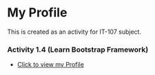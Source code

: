 # My Profile

This is created as an activity for IT-107 subject.

### Activity 1.4 (Learn Bootstrap Framework)  

- [Click to view my Profile](https://rommelminguez.github.io/) 